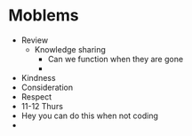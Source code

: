 # Moblems

- Review
  - Knowledge sharing
    - Can we function when they are gone
    - 
- Kindness
- Consideration
- Respect
- 11-12 Thurs
- Hey you can do this when not coding
- 